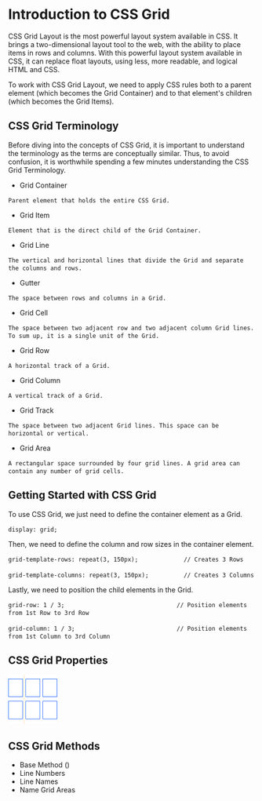 # Introduction to CSS Grid

CSS Grid Layout is the most powerful layout system available in CSS. It brings a two-dimensional layout tool to the web, with the ability to place items in rows and columns. With this powerful layout system available in CSS, it can replace float layouts, using less, more readable, and logical HTML and CSS.

To work with CSS Grid Layout, we need to apply CSS rules both to a parent element (which becomes the Grid Container) and to that element's children (which becomes the Grid Items).

## CSS Grid Terminology

Before diving into the concepts of CSS Grid, it is important to understand the terminology as the terms are conceptually similar. Thus, to avoid confusion, it is worthwhile spending a few minutes understanding the CSS Grid Terminology.

- Grid Container

```
Parent element that holds the entire CSS Grid.
```

- Grid Item

```
Element that is the direct child of the Grid Container.
```

- Grid Line

```
The vertical and horizontal lines that divide the Grid and separate the columns and rows.
```

- Gutter

```
The space between rows and columns in a Grid.
```

- Grid Cell

```
The space between two adjacent row and two adjacent column Grid lines. To sum up, it is a single unit of the Grid.
```

- Grid Row

```
A horizontal track of a Grid.
```

- Grid Column

```
A vertical track of a Grid.
```

- Grid Track

```
The space between two adjacent Grid lines. This space can be horizontal or vertical.
```

- Grid Area

```
A rectangular space surrounded by four grid lines. A grid area can contain any number of grid cells.
```

## Getting Started with CSS Grid

To use CSS Grid, we just need to define the container element as a Grid.

```
display: grid;
```

Then, we need to define the column and row sizes in the container element.

```
grid-template-rows: repeat(3, 150px);             // Creates 3 Rows

grid-template-columns: repeat(3, 150px);          // Creates 3 Columns
```

Lastly, we need to position the child elements in the Grid.

```
grid-row: 1 / 3;                                // Position elements from 1st Row to 3rd Row

grid-column: 1 / 3;                             // Position elements from 1st Column to 3rd Column
```

## CSS Grid Properties

<img src="./img/GridLine.png" width="100" height="100" title="Grid Line Image">

## CSS Grid Methods

- Base Method ()
- Line Numbers
- Line Names
- Name Grid Areas